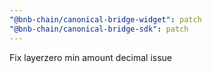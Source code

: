 ```yaml
---
"@bnb-chain/canonical-bridge-widget": patch
"@bnb-chain/canonical-bridge-sdk": patch
---
```


Fix layerzero min amount decimal issue
